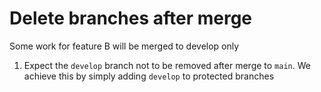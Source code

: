# Delete branches after merge

Some work for feature B will be merged to develop only

1. Expect the `develop` branch not to be removed after merge to `main`. We achieve this by simply adding `develop` to protected branches

